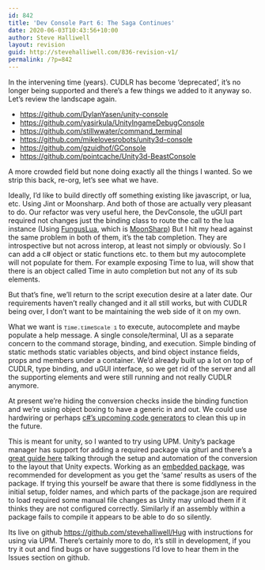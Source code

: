 ```yaml
---
id: 842
title: 'Dev Console Part 6: The Saga Continues'
date: 2020-06-03T10:43:56+10:00
author: Steve Halliwell
layout: revision
guid: http://stevehalliwell.com/836-revision-v1/
permalink: /?p=842
---
```

In the intervening time (years). CUDLR has become &#8216;deprecated&#8217;, it&#8217;s no longer being supported and there&#8217;s a few things we added to it anyway so. Let&#8217;s review the landscape again.

  * https://github.com/DylanYasen/unity-console
  * https://github.com/yasirkula/UnityIngameDebugConsole
  * https://github.com/stillwwater/command_terminal
  * https://github.com/mikelovesrobots/unity3d-console
  * https://github.com/gzuidhof/GConsole
  * https://github.com/pointcache/Unity3d-BeastConsole

A more crowded field but none doing exactly all the things I wanted. So we strip this back, re-org, let&#8217;s see what we have.

Ideally, I&#8217;d like to build directly off something existing like javascript, or lua, etc. Using Jint or Moonsharp. And both of those are actually very pleasant to do. Our refactor was very useful here, the DevConsole, the uGUI part required not changes just the binding class to route the call to the lua instance (Using [FungusLua](https://github.com/snozbot/fungus/wiki/fungus_lua), which is [MoonSharp](https://www.moonsharp.org/)) But I hit my head against the same problem in both of them, it&#8217;s the tab completion. They are introspective but not across interop, at least not simply or obviously. So I can add a c# object or static functions etc. to them but my autocomplete will not populate for them. For example exposing Time to lua, will show that there is an object called Time in auto completion but not any of its sub elements.

But that&#8217;s fine, we&#8217;ll return to the script execution desire at a later date. Our requirements haven&#8217;t really changed and it all still works, but with CUDLR being over, I don&#8217;t want to be maintaining the web side of it on my own.

What we want is <span style="background-color: #f4f4f4; font-family: 'Courier 10 Pitch', Courier, monospace; font-size: 11.2px;">Time.timeScale 1</span> to execute, autocomplete and maybe populate a help message. A single console/terminal, UI as a separate concern to the command storage, binding, and execution. Simple binding of static methods static variables objects, and bind object instance fields, props and members under a container. We&#8217;d already built up a lot on top of CUDLR, type binding, and uGUI interface, so we get rid of the server and all the supporting elements and were still running and not really CUDLR anymore.

At present we&#8217;re hiding the conversion checks inside the binding function and we&#8217;re using object boxing to have a generic in and out. We could use hardwiring or perhaps [c#&#8217;s upcoming code generators](https://devblogs.microsoft.com/dotnet/introducing-c-source-generators/) to clean this up in the future.

This is meant for unity, so I wanted to try using UPM. Unity&#8217;s package manager has support for adding a required package via giturl and there&#8217;s a [great guide here](https://medium.com/openupm/how-to-maintain-upm-package-part-1-7b4daf88d4c4) talking through the setup and automation of the conversion to the layout that Unity expects. Working as an [embedded package](https://docs.unity3d.com/Manual/upm-embed.html), was recommended for development as you get the &#8216;same&#8217; results as users of the package. If trying this yourself be aware that there is some fiddlyness in the initial setup, folder names, and which parts of the package.json are required to load required some manual file changes as Unity may unload them if it thinks they are not configured correctly. Similarly if an assembly within a package fails to compile it appears to be able to do so silently.

Its live on github https://github.com/stevehalliwell/Hug with instructions for using via UPM. There&#8217;s certainly more to do, it&#8217;s still in development, if you try it out and find bugs or have suggestions I&#8217;d love to hear them in the Issues section on github.